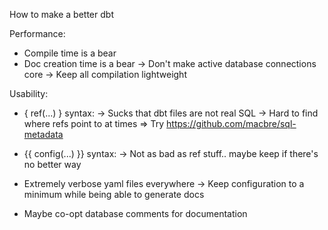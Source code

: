 How to make a better dbt

Performance:
  * Compile time is a bear
  * Doc creation time is a bear
    -> Don't make active database connections core
    -> Keep all compilation lightweight

Usability:
  * { ref(...) } syntax:
    -> Sucks that dbt files are not real SQL
    -> Hard to find where refs point to at times
    => Try https://github.com/macbre/sql-metadata
  
  * {{ config(...) }} syntax:
    -> Not as bad as ref stuff.. maybe keep if there's no better way

  * Extremely verbose yaml files everywhere
    -> Keep configuration to a minimum while being able to generate docs

  * Maybe co-opt database comments for documentation
  